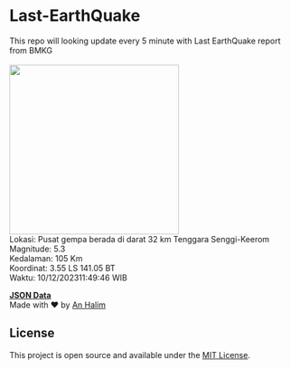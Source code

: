 # Last-EarthQuake
This repo will looking update every 5 minute with Last EarthQuake report from BMKG
<br>
<br>
<img src="https://static.bmkg.go.id/20231210114946.mmi.jpg" width="300"/>
<br>
Lokasi: Pusat gempa berada di darat 32 km Tenggara Senggi-Keerom <br>
Magnitude: 5.3 <br>
Kedalaman: 105 Km <br>
Koordinat: 3.55 LS 141.05 BT <br>
Waktu: 10/12/202311:49:46 WIB <br>

<a href="./data/data.json">**JSON Data**</a>
<br>
Made with ❤️ by <a href="https://github.com/an-halim">An Halim</a>
## License

This project is open source and available under the [MIT License](LICENSE).

